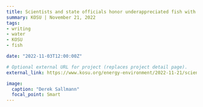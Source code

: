 ```yaml
---
title: Scientists and state officials honor underappreciated fish with Gar Week
summary: KOSU | November 21, 2022
tags:
- writing
- water
- KOSU
- fish

date: "2022-11-03T12:00:00Z"

# Optional external URL for project (replaces project detail page).
external_link: https://www.kosu.org/energy-environment/2022-11-21/scientists-and-state-officials-honor-underappreciated-fish-with-gar-week

image:
  caption: "Derek Sallmann"
  focal_point: Smart
---
```

